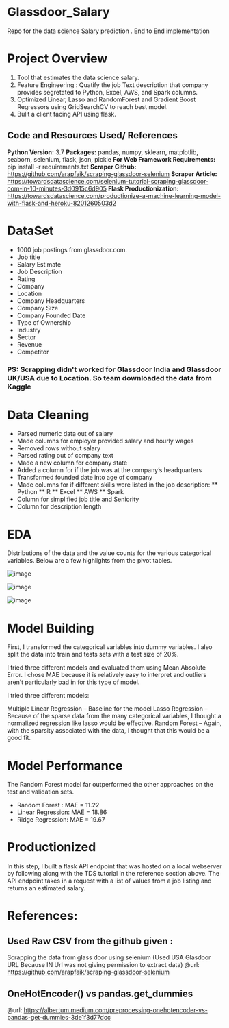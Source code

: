 # Glassdoor_Salary
Repo for the data science Salary prediction . End to End implementation

# Project Overview
1. Tool that estimates the data science salary.
2. Feature Engineering : Quatify the job Text description that company provides segretated to Python, Excel, AWS, and Spark columns.
3. Optimized Linear, Lasso and RandomForest and Gradient Boost Regressors using GridSearchCV to reach best model.
4. Bulit a client facing API using flask.

## Code and Resources Used/ References
**Python Version:** 3.7
**Packages:** pandas, numpy, sklearn, matplotlib, seaborn, selenium, flask, json, pickle
**For Web Framework Requirements:** pip install -r requirements.txt
**Scraper Github:** https://github.com/arapfaik/scraping-glassdoor-selenium
**Scraper Article:** https://towardsdatascience.com/selenium-tutorial-scraping-glassdoor-com-in-10-minutes-3d0915c6d905
**Flask Productionization:** https://towardsdatascience.com/productionize-a-machine-learning-model-with-flask-and-heroku-8201260503d2

# DataSet
*  1000 job postings from glassdoor.com.
*  Job title
*  Salary Estimate
*  Job Description
*  Rating
*  Company
*  Location
*  Company Headquarters
*  Company Size
*  Company Founded Date
*  Type of Ownership
*  Industry
*  Sector
*  Revenue
*  Competitor

### PS: Scrapping didn't worked for Glassdoor India and Glassdoor UK/USA due to Location. So team downloaded the data from Kaggle

# Data Cleaning

*  Parsed numeric data out of salary
*  Made columns for employer provided salary and hourly wages
*  Removed rows without salary
*  Parsed rating out of company text
*  Made a new column for company state
*  Added a column for if the job was at the company’s headquarters
*  Transformed founded date into age of company
*  Made columns for if different skills were listed in the job description:
**    Python
**    R
**    Excel
**    AWS
**    Spark
*  Column for simplified job title and Seniority
*  Column for description length

# EDA
Distributions of the data and the value counts for the various categorical variables. Below are a few highlights from the pivot tables.

![image](https://user-images.githubusercontent.com/52231226/122258605-d7068880-ceee-11eb-9513-fb2129c7469f.png)

![image](https://user-images.githubusercontent.com/52231226/122258620-dcfc6980-ceee-11eb-89db-b56f993e2858.png)

![image](https://user-images.githubusercontent.com/52231226/122258639-e38ae100-ceee-11eb-965f-c6a80e972a2b.png)

# Model Building
First, I transformed the categorical variables into dummy variables. I also split the data into train and tests sets with a test size of 20%.

I tried three different models and evaluated them using Mean Absolute Error. I chose MAE because it is relatively easy to interpret and outliers aren’t particularly bad in for this type of model.

I tried three different models:

Multiple Linear Regression – Baseline for the model
Lasso Regression – Because of the sparse data from the many categorical variables, I thought a normalized regression like lasso would be effective.
Random Forest – Again, with the sparsity associated with the data, I thought that this would be a good fit.

# Model Performance
The Random Forest model far outperformed the other approaches on the test and validation sets.

*  Random Forest : MAE = 11.22
*  Linear Regression: MAE = 18.86
*  Ridge Regression: MAE = 19.67

# Productionized
In this step, I built a flask API endpoint that was hosted on a local webserver by following along with the TDS tutorial in the reference section above. The API endpoint takes in a request with a list of values from a job listing and returns an estimated salary.


# References:
## Used Raw CSV from the github given :
Scrapping the data from glass door using selenium (Used USA Glasdoor URL Because IN Url was not giving permission to extract data)
@url: https://github.com/arapfaik/scraping-glassdoor-selenium


## OneHotEncoder() vs pandas.get_dummies
@url: https://albertum.medium.com/preprocessing-onehotencoder-vs-pandas-get-dummies-3de1f3d77dcc
